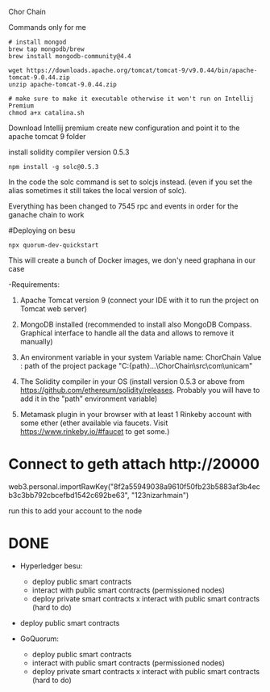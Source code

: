 Chor Chain

Commands only for me

```
# install mongod
brew tap mongodb/brew
brew install mongodb-community@4.4
```

```
wget https://downloads.apache.org/tomcat/tomcat-9/v9.0.44/bin/apache-tomcat-9.0.44.zip
unzip apache-tomcat-9.0.44.zip

# make sure to make it executable otherwise it won't run on Intellij Premium
chmod a+x catalina.sh 
```

Download Intellij premium
create new configuration and point it to the apache tomcat 9 folder

install solidity compiler version 0.5.3

```
npm install -g solc@0.5.3
```
In the code the solc command is set to solcjs instead. (even if you set the alias sometimes it still takes the local version of solc).

Everything has been changed to 7545 rpc and events in order for the ganache chain to work


#Deploying on besu

```
npx quorum-dev-quickstart
```

This will create a bunch of Docker images, we don'y need graphana in our case


-Requirements:

1) Apache Tomcat version 9 (connect your IDE with it to run the project on Tomcat web server)

2) MongoDB installed (recommended to install also MongoDB Compass. Graphical interface to handle all the data and allows to remove it manually)

3) An environment variable in your system 
    Variable name: ChorChain
    Value : path of the project package "C:\{path}\...\ChorChain\src\com\unicam"
  
4) The Solidity compiler in your OS (install version 0.5.3 or above from https://github.com/ethereum/solidity/releases. Probably you will have to add it in the "path" environment variable)

5) Metamask plugin in your browser with at least 1 Rinkeby account with some ether (ether available via faucets. Visit https://www.rinkeby.io/#faucet to get some.)


# Connect to geth attach http://20000

web3.personal.importRawKey("8f2a55949038a9610f50fb23b5883af3b4ecb3c3bb792cbcefbd1542c692be63", "123nizarhmain")

run this to add your account to the node

# DONE

- Hyperledger besu: 
	- deploy public smart contracts  
	- interact with public smart contracts (permissioned nodes)
	- deploy private smart contracts
	x interact with public smart contracts (hard to do)

- deploy public smart contracts  

- GoQuorum:
	- deploy public smart contracts  
	- interact with public smart contracts (permissioned nodes)
	- deploy private smart contracts
	x interact with public smart contracts (hard to do)

 


